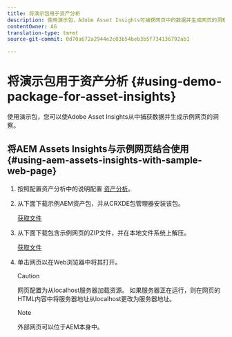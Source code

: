 ```yaml
---
title: 将演示包用于资产分析
description: 使用演示包，Adobe Asset Insights可捕获网页中的数据并生成网页的洞察。
contentOwner: AG
translation-type: tm+mt
source-git-commit: 0d70a672a2944e2c03b54beb3b5f734136792ab1

---
```



# 将演示包用于资产分析 {#using-demo-package-for-asset-insights}

使用演示包，您可以使Adobe Asset Insights从中捕获数据并生成示例网页的洞察。

## 将AEM Assets Insights与示例网页结合使用 {#using-aem-assets-insights-with-sample-web-page}

1. 按照配置资产分析中的说明配置 [资产分析](touch-ui-configuring-asset-insights.md)。
1. 从下面下载示例AEM资产包，并从CRXDE包管理器安装该包。

   [获取文件](assets/insightsdemo.zip)

1. 从下面下载包含示例网页的ZIP文件，并在本地文件系统上解压。

   [获取文件](assets/demosite.zip)

1. 单击网页以在Web浏览器中将其打开。

   >[!CAUTION]
   >
   >网页配置为从localhost服务器加载资源。 如果服务器正在运行，则在网页的HTML内容中将服务器地址从localhost更改为服务器地址。

   >[!NOTE]
   >
   >外部网页可以位于AEM本身中。
